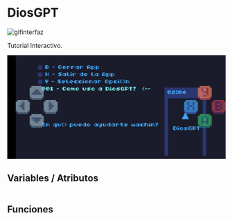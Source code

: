 # DiosGPT

![gifinterfaz](./Imagenes/diosgpt.gif)

Tutorial Interactivo.

![interfaz](./Imagenes/diosgpt.jpg)

## Variables / Atributos

```

```

## Funciones